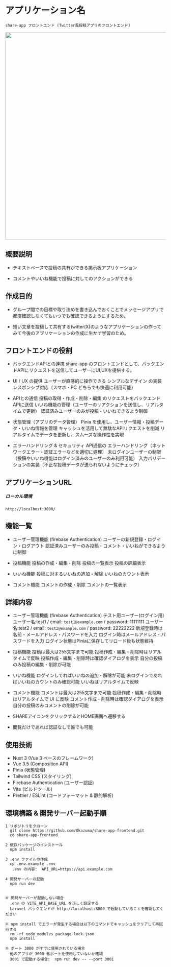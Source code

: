 # アプリケーション名
    share-app フロントエンド (Twitter風投稿アプリのフロントエンド)
<img width="650" src="https://github.com/user-attachments/assets/d1b63a9d-a6e4-409c-8b20-b1a47c6892fc">

## 概要説明
- テキストベースで投稿の共有ができる掲示板アプリケーション

- コメントやいいね機能で投稿に対してのアクションができる



## 作成目的
   - グループ間での目標や取り決めを書き込んでおくことでメッセージアプリで都度確認しなくてもいつでも確認できるようにするため。

   - 短い文章を投稿して共有するtwitter(X)のようなアプリケーションの作ってみて今後のアプリケーションの作成に生かす学習のため。




## フロントエンドの役割
- バックエンドAPIとの連携
   share-app のフロントエンドとして、バックエンドAPIにリクエストを送信してユーザーにUI,UXを提供する。

- UI / UX の提供
   ユーザーが直感的に操作できる シンプルなデザイン の実装
   レスポンシブ対応（スマホ・PC どちらでも快適に利用可能）

- APIとの通信
   投稿の取得・作成・削除・編集 のリクエストをバックエンドAPIに送信
   いいね機能の管理（ユーザーのリアクションを送信し、リアルタイムで更新）
   認証済みユーザーのみが投稿・いいねできるよう制御

- 状態管理（アプリのデータ管理）
   Pinia を使用し、ユーザー情報・投稿データ・いいね情報を管理
   キャッシュを活用して無駄なAPIリクエストを削減
   リアルタイムでデータを更新し、スムーズな操作性を実現

- エラーハンドリング & セキュリティ
   API通信の エラーハンドリング（ネットワークエラー・認証エラーなどを適切に処理）
   未ログインユーザーの制限（投稿やいいね機能はログイン済みのユーザーのみ利用可能）
   入力バリデーションの実装（不正な投稿データが送られないようにチェック）




## アプリケーションURL

##### ローカル環境

`http://localhost:3000/`




## 機能一覧
- ユーザー管理機能 (firebase Authentication)
   ユーザーの新規登録・ログイン・ログアウト
   認証済みユーザーのみ投稿・コメント・いいねができるように制御

- 投稿機能
   投稿の作成・編集・削除
   投稿の一覧表示
   投稿の詳細表示

- いいね機能
   投稿に対するいいねの追加・解除
   いいねのカウント表示

- コメント機能
   コメントの作成・削除
   コメントの一覧表示




## 詳細内容
- ユーザー管理機能 (firebase Authentication)
   テスト用ユーザー(ログイン用)
      ユーザー名:test1 / email: `test1@example.com` / password: 11111111
      ユーザー名:test2 / email: `test2@example.com` / password: 22222222
   新規登録時は名前・メールアドレス・パスワードを入力
   ログイン時はメールアドレス・パスワードを入力
   ログイン状態はPiniaに保存してリロード後も状態維持


- 投稿機能
   投稿は最大は255文字まで可能
   投稿作成・編集・削除時はリアルタイムで反映
   投稿作成・編集・削除時は確認ダイアログを表示
   自分の投稿のみ投稿の編集・削除が可能

- いいね機能
   ログインしてればいいねの追加・解除が可能
   未ログインであればいいねのカウントのみ確認可能
   いいねはリアルタイムで反映

- コメント機能
   コメントは最大は255文字まで可能
   投稿作成・編集・削除時はリアルタイムで UI に反映
   コメント作成・削除時は確認ダイアログを表示
   自分の投稿のみコメントの削除が可能

- SHAREアイコンをクリックするとHOME画面へ遷移する
- 閲覧だけであれば認証なしで誰でも可能




## 使用技術
- Nuxt 3 (Vue 3 ベースのフレームワーク)
- Vue 3.5 (Composition API)
- Pinia (状態管理)
- Tailwind CSS (スタイリング)
- Firebase Authentication (ユーザー認証)
- Vite (ビルドツール)
- Prettier / ESLint (コードフォーマット & 静的解析)





## 環境構築 & 開発サーバー起動手順

    1 リポジトリをクローン
      git clone https://github.com/Okazuma/share-app-frontend.git
      cd share-app-frontend

    2 依存パッケージのインストール
      npm install

    3 .env ファイルの作成
      cp .env.example .env
       .env の内容:  API_URL=https://api.example.com

    4 開発サーバーの起動
      npm run dev


    ※ 開発サーバーが起動しない場合
      .env の VITE_API_BASE_URL を正しく設定する
      Laravel バックエンドが http://localhost:8000 で起動していることを確認してください

    ※ npm install でエラーが発生する場合は以下のコマンドでキャッシュをクリアして再試行する
      rm -rf node_modules package-lock.json
      npm install

    ※ ポート 3000 がすでに使用されている場合
      他のアプリが 3000 番ポートを使用していないか確認
      3001 で起動する場合:  npm run dev -- --port 3001




